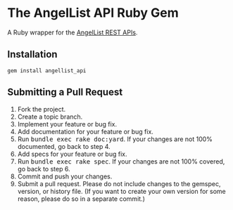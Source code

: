 # The AngelList API Ruby Gem

A Ruby wrapper for the [AngelList REST APIs][].

## <a name="installation">Installation</a>

    gem install angellist_api

## <a name="pulls">Submitting a Pull Request</a>

1. Fork the project.
2. Create a topic branch.
3. Implement your feature or bug fix.
4. Add documentation for your feature or bug fix.
5. Run <tt>bundle exec rake doc:yard</tt>. If your changes are not 100% documented, go back to step 4.
6. Add specs for your feature or bug fix.
7. Run <tt>bundle exec rake spec</tt>. If your changes are not 100% covered, go back to step 6.
8. Commit and push your changes.
9. Submit a pull request. Please do not include changes to the gemspec, version, or history file. (If you want to create your own version for some reason, please do so in a separate commit.)

[AngelList REST APIs]: http://angel.co/api

